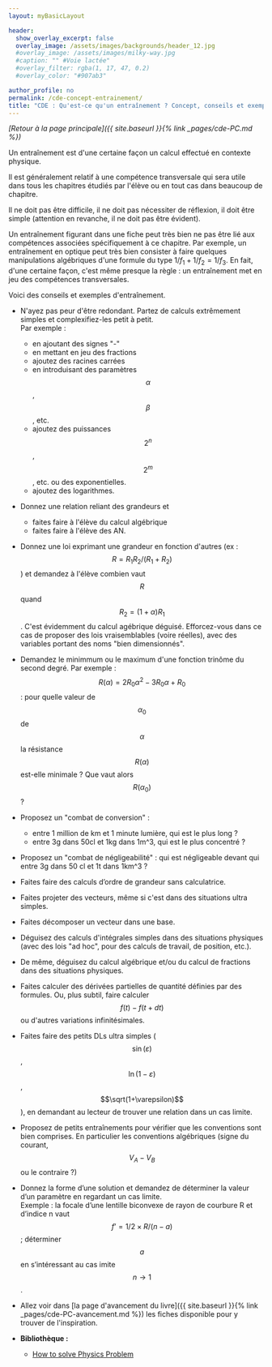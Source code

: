 ```yaml
---
layout: myBasicLayout

header:
  show_overlay_excerpt: false
  overlay_image: /assets/images/backgrounds/header_12.jpg
  #overlay_image: /assets/images/milky-way.jpg
  #caption: "" #Voie lactée"
  #overlay_filter: rgba(1, 17, 47, 0.2)
  #overlay_color: "#907ab3"

author_profile: no
permalink: /cde-concept-entrainement/
title: "CDE : Qu'est-ce qu'un entraînement ? Concept, conseils et exemples"
---
```


*[Retour à la page principale]({{ site.baseurl }}{% link _pages/cde-PC.md %})*

Un entraînement est d'une certaine façon un calcul effectué en contexte physique.

Il est généralement relatif à une compétence transversale qui sera utile dans tous les chapitres étudiés par l'élève ou en tout cas dans beaucoup de chapitre.

Il ne doit pas être difficile, il ne doit pas nécessiter de réflexion, il doit être simple (attention en revanche, il ne doit pas être évident).

Un entraînement figurant dans une fiche peut très bien ne pas être lié aux compétences associées spécifiquement à ce chapitre. Par exemple, un entraînement en optique peut très bien consister à faire quelques manipulations algébriques d'une formule du type $1/f_1 +1/f_2 = 1/f_3$. En fait, d'une certaine façon, c'est même presque la règle : un entraînement met en jeu des compétences transversales.

Voici des conseils et exemples d'entraînement.


* N'ayez pas peur d'être redondant. Partez de calculs extrêmement simples et complexifiez-les petit à petit.  
Par exemple : 
  - en ajoutant des signes "-"
  - en mettant en jeu des fractions
  - ajoutez des racines carrées
  - en introduisant des paramètres $$\alpha$$,  $$\beta$$, etc.
  - ajoutez des puissances $$2^n$$, $$2^m$$, etc. ou des exponentielles.
  - ajoutez des logarithmes.

* Donnez une relation reliant des grandeurs et 
  - faites faire à l'élève du calcul algébrique 
  - faites faire à l'élève des AN.

* Donnez une loi exprimant une grandeur en fonction d'autres (ex : $$R = R_1 R_2 /(R_1+R_2)$$) et demandez à l'élève combien vaut $$R$$
quand $$R_2 = (1+\alpha)R_1$$. C'est évidemment du calcul agébrique déguisé. Efforcez-vous dans ce cas de proposer des lois vraisemblables (voire réelles), avec des variables portant des noms "bien dimensionnés".

* Demandez le minimmum ou le maximum d'une fonction trinôme du second degré. Par exemple : $$R(\alpha) = 2R_0 \alpha^2 - 3R_0 \alpha + R_0$$ : pour quelle valeur de $$\alpha_0$$ de $$\alpha$$ la résistance $$R(\alpha)$$ est-elle minimale ? Que vaut alors $$R(\alpha_0)$$ ?

* Proposez un "combat de conversion" : 
  - entre 1 million de km et 1 minute lumière, qui est le plus long ? 
  - entre 3g dans 50cl et 1kg dans 1m^3, qui est le plus concentré ?

- Proposez un "combat de négligeabilité" : qui est négligeable devant qui entre 3g dans 50 cl et 1t dans 1km^3 ?

- Faites faire des calculs d’ordre de grandeur sans calculatrice.

- Faites projeter des vecteurs, même si c'est dans des situations ultra simples.

- Faites décomposer un vecteur dans une base.

- Déguisez des calculs d'intégrales simples dans des situations physiques (avec des lois "ad hoc", pour des calculs de travail, de position, etc.).

- De même, déguisez du calcul algébrique et/ou du calcul de fractions dans des situations physiques.

- Faites calculer des dérivées partielles de quantité définies par des formules. Ou, plus subtil, faire calculer $$f(t) - f(t+dt)$$ ou d'autres variations infinitésimales.

- Faites faire des petits DLs ultra simples ($$\sin(\varepsilon)$$, $$\ln(1-\varepsilon)$$, $$\sqrt(1+\varepsilon)$$), en demandant au lecteur de trouver une relation dans un cas limite.

- Proposez de petits entraînements pour vérifier que les conventions sont bien comprises. En particulier les conventions algébriques (signe du courant, $$V_A-V_B$$ ou le contraire ?) 

-  Donnez la forme d’une solution et demandez de déterminer la valeur d’un paramètre en regardant un cas limite.  
Exemple : la focale d’une lentille biconvexe de rayon de courbure R et d’indice n vaut $$f’=1/2 \times R/(n-a)$$ ; déterminer $$a$$ en s’intéressant au cas imite $$n\to 1$$.

- Allez voir dans [la page d'avancement du livre]({{ site.baseurl }}{% link _pages/cde-PC-avancement.md %}) les fiches disponible pour y trouver de l'inspiration.

- **Bibliothèque :**
  * [How to solve Physics Problem](How_to_solve_Physics_Problem.pdf)